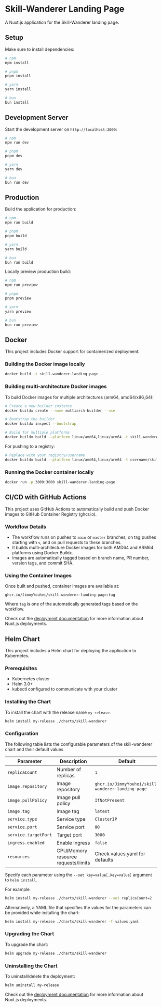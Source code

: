 # Skill-Wanderer Landing Page

A Nuxt.js application for the Skill-Wanderer landing page.

## Setup

Make sure to install dependencies:

```bash
# npm
npm install

# pnpm
pnpm install

# yarn
yarn install

# bun
bun install
```

## Development Server

Start the development server on `http://localhost:3000`:

```bash
# npm
npm run dev

# pnpm
pnpm dev

# yarn
yarn dev

# bun
bun run dev
```

## Production

Build the application for production:

```bash
# npm
npm run build

# pnpm
pnpm build

# yarn
yarn build

# bun
bun run build
```

Locally preview production build:

```bash
# npm
npm run preview

# pnpm
pnpm preview

# yarn
yarn preview

# bun
bun run preview
```

## Docker

This project includes Docker support for containerized deployment.

### Building the Docker image locally

```bash
docker build -t skill-wanderer-landing-page .
```

### Building multi-architecture Docker images

To build Docker images for multiple architectures (arm64, amd64/x86_64):

```bash
# Create a new builder instance
docker buildx create --name multiarch-builder --use

# Bootstrap the builder
docker buildx inspect --bootstrap

# Build for multiple platforms
docker buildx build --platform linux/amd64,linux/arm64 -t skill-wanderer-landing-page --load .
```

For pushing to a registry:

```bash
# Replace with your registry/username
docker buildx build --platform linux/amd64,linux/arm64 -t username/skill-wanderer-landing-page:latest --push .
```

### Running the Docker container locally

```bash
docker run -p 3000:3000 skill-wanderer-landing-page
```

## CI/CD with GitHub Actions

This project uses GitHub Actions to automatically build and push Docker images to GitHub Container Registry (ghcr.io).

### Workflow Details

- The workflow runs on pushes to `main` or `master` branches, on tag pushes starting with `v`, and on pull requests to these branches.
- It builds multi-architecture Docker images for both AMD64 and ARM64 platforms using Docker Buildx.
- Images are automatically tagged based on branch name, PR number, version tags, and commit SHA.

### Using the Container Images

Once built and pushed, container images are available at:

```
ghcr.io/JimmyYouhei/skill-wanderer-landing-page:tag
```

Where `tag` is one of the automatically generated tags based on the workflow.

Check out the [deployment documentation](https://nuxt.com/docs/getting-started/deployment) for more information about Nuxt.js deployments.

## Helm Chart

This project includes a Helm chart for deploying the application to Kubernetes.

### Prerequisites

- Kubernetes cluster
- Helm 3.0+
- kubectl configured to communicate with your cluster

### Installing the Chart

To install the chart with the release name `my-release`:

```bash
helm install my-release ./charts/skill-wanderer
```

### Configuration

The following table lists the configurable parameters of the skill-wanderer chart and their default values.

| Parameter                | Description             | Default                    |
| ------------------------ | ----------------------- | -------------------------- |
| `replicaCount`           | Number of replicas      | `1`                        |
| `image.repository`       | Image repository        | `ghcr.io/JimmyYouhei/skill-wanderer-landing-page` |
| `image.pullPolicy`       | Image pull policy       | `IfNotPresent`             |
| `image.tag`              | Image tag               | `latest`                   |
| `service.type`           | Service type            | `ClusterIP`                |
| `service.port`           | Service port            | `80`                       |
| `service.targetPort`     | Target port             | `3000`                     |
| `ingress.enabled`        | Enable ingress          | `false`                    |
| `resources`              | CPU/Memory resource requests/limits | Check values.yaml for defaults |

Specify each parameter using the `--set key=value[,key=value]` argument to `helm install`.

For example:

```bash
helm install my-release ./charts/skill-wanderer --set replicaCount=2
```

Alternatively, a YAML file that specifies the values for the parameters can be provided while installing the chart:

```bash
helm install my-release ./charts/skill-wanderer -f values.yaml
```

### Upgrading the Chart

To upgrade the chart:

```bash
helm upgrade my-release ./charts/skill-wanderer
```

### Uninstalling the Chart

To uninstall/delete the deployment:

```bash
helm uninstall my-release
```

Check out the [deployment documentation](https://nuxt.com/docs/getting-started/deployment) for more information about Nuxt.js deployments.
